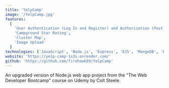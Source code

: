 ```yaml
---
title: 'YelpCamp'
image: '/YelpCamp.jpg'
features:
  [
    'User Authentication (Log In and Register) and Authorization (Post, Edit, Delete or Rate Campground)',
	'Campground Star Rating',
	'Cluster Map',
	'Image Upload'
  ]
technologies: ['JavaScript', 'Node.js', 'Express', 'EJS', 'MongoDB', 'Bootstrap']
website: 'https://yelp-camp-1s3s.onrender.com/'
github: 'https://github.com/firehawk89/YelpCamp'
---
```


An upgraded version of Node.js web app project from the "The Web Developer Bootcamp" course on Udemy by Colt Steele.
